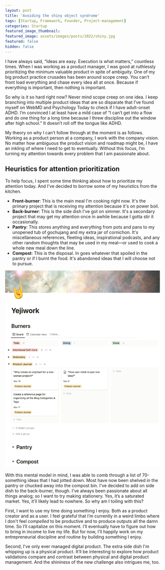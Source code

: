 ```yaml
---
layout: post
title: 'Avoiding the shiny object syndrome'
tags: [Startup, Framework, Founder, Project-management]
categories: Startup
featured_image_thumbnail:
featured_image: assets/images/posts/2022/shiny.jpg
featured: false
hidden: false
---
```


I have always said, “Ideas are easy. Execution is what matters,” countless times. When I was working as a product manager, I was good at ruthlessly prioritizing the minimum valuable product in spite of ambiguity. One of my big product practice crusades has been around scope creep. You can’t front load everything and chase every idea all at once. Because if everything is important, then nothing is important.

So why is it so hard right now? Never mind scope creep on one idea. I keep branching into multiple product ideas that are so disparate that I’ve found myself on WebMD and Psychology Today to check if I have adult-onset ADHD. I’m convinced I at least have a mild case of “I can’t get into a flow and do one thing for a long time because I threw discipline out the window after high school.” It doesn’t roll off the tongue like ADHD.

My theory on why I can’t follow through at the moment is as follows. Working as a product person at a company, I work with the company vision. No matter how ambiguous the product vision and roadmap might be, I have an inkling of where I need to get to eventually. Without this focus, I’m turning my attention towards every problem that I am passionate about.

## Heuristics for attention prioritization

To help focus, I spent some time thinking about how to prioritize my attention today. And I've decided to borrow some of my heuristics from the kitchen.
- **Front-burner**: This is the main meal I'm cooking right now. It's the primary project that is receiving my attention because it's on power boil.
- **Back-burner**: This is the side dish I've got on simmer. It's a secondary project that may get my attention once in awhile because I gotta stir it occasionally.
- **Pantry**: This stores anything and everything from pots and pans to my unopened tub of gochujang and my extra jar of cornichon. It's miscellaneous references, fleeting ideas, inspirational podcasts, and any other random thoughts that may be used in my meal—or used to cook a whole new meal down the line.
- **Compost**: This is the disposal. In goes whatever that spoiled in the pantry or if I burnt the food. It's abandoned ideas that I will choose not to pursue.

![My work prioritized and organized in notion](assets/images/posts/2022/yejiwork-organization.png)

With this mental model in mind, I was able to comb through a list of 70-something ideas that I had jotted down. Most have now been shelved in the pantry or chucked away into the compost bin. I've decided to add on side dish to the back-burner, though. I’ve always been passionate about all things analog; so I want to try making stationery. Yes, it’s a saturated market. Yes, it’ll likely lead to nowhere. So why am I toiling with this?

First, I want to use my time doing something I enjoy. Both as a product creator and as a user. I feel grateful that I’m currently in a weird limbo where I don't feel *compelled* to be productive and to produce outputs all the damn time. So I’ll capitalize on this moment. I’ll eventually have to figure out how to bring in income to live my life. But for now, I'll happily work on my entrepreneurial discipline and routine by building something I enjoy.

Second, I’ve only ever managed digital product. The extra side dish I'm whipping up is a physical product. It’ll be interesting to explore how product validations compare and contrast between physical and digital product management. And the shininess of the new challenge also intrigues me, too.
